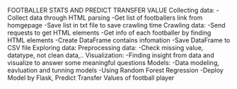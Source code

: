 FOOTBALLER STATS AND PREDICT TRANSFER VALUE
Collecting data:
  -Collect data through HTML parsing
  -Get list of footballers link from homgepage
  -Save list in txt file to save crawling time
Crawling data:
  -Send requests to get HTML elements
  -Get info of each footballer by finding HTML elements
  -Create DataFrame contains infomation
  -Save DataFrame to CSV file
Exploring data:
Preprocessing data:
  -Check missing value, datatype, not clean data,..
Visualization:
  -Finding insight from data and visualize to answer some meaningful questions
Models:
  -Data modeling, eavluation and tunning models
  -Using Random Forest Regression
  -Deploy Model by Flask, Predict Transfer Values of football player

